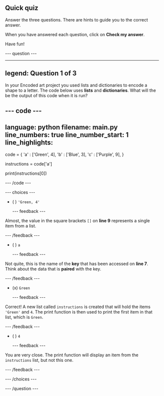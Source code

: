 ## Quick quiz

Answer the three questions. There are hints to guide you to the correct answer.

When you have answered each question, click on **Check my answer**.

Have fun!

--- question ---

---
legend: Question 1 of 3
---
In your Encoded art project you used lists and dictionaries to encode a shape to a letter. The code below uses **lists** and **dictionaries**. What will the be the output of this code when it is run?

--- code ---
---
language: python
filename: main.py
line_numbers: true
line_number_start: 1
line_highlights: 
---
code = {
    'a' : ['Green', 4],
    'b' : ['Blue', 3],
    'c' : ['Purple', 9],
}

instructions = code['a']

print(instructions[0])

--- /code ---

--- choices ---

- ( )
`'Green, 4'`

  --- feedback ---
  
Almost, the value in the square brackets `[]` on **line 9** represents a single item from a list. 

  --- /feedback ---

- ( )
`a`

  --- feedback ---
  
Not quite, this is the name of the **key** that has been accessed on **line 7**. Think about the data that is **paired** with the key. 

  --- /feedback ---

- (x) 
`Green`

  --- feedback ---
  
Correct! A new list called `instructions` is created that will hold the items `'Green'` and `4`. The print function is then used to print the first item in that list, which is `Green`.

  --- /feedback ---

- ( ) 
`4`

  --- feedback ---
  
You are very close. The print function will display an item from the `instructions` list, but not this one. 

  --- /feedback ---

--- /choices ---

--- /question ---
